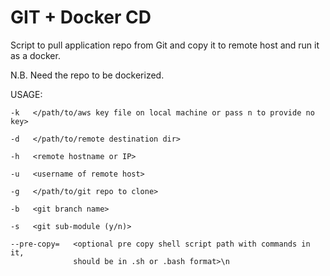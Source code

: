 # GIT + Docker CD

Script to pull application repo from Git and copy it to remote host and run it as a docker.

N.B. Need the repo to be dockerized.

USAGE:

    -k   </path/to/aws key file on local machine or pass n to provide no key>

    -d   </path/to/remote destination dir>

    -h   <remote hostname or IP>

    -u   <username of remote host>

    -g   </path/to/git repo to clone>

    -b   <git branch name>

    -s   <git sub-module (y/n)>

    --pre-copy=   <optional pre copy shell script path with commands in it, 
                  should be in .sh or .bash format>\n
